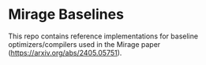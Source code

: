 # Mirage Baselines

This repo contains reference implementations for baseline optimizers/compilers used in the Mirage paper (https://arxiv.org/abs/2405.05751).
